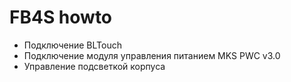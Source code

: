 # FB4S howto

* Подключение BLTouch
* Подключение модуля управления питанием MKS PWC v3.0
* Управление подсветкой корпуса
